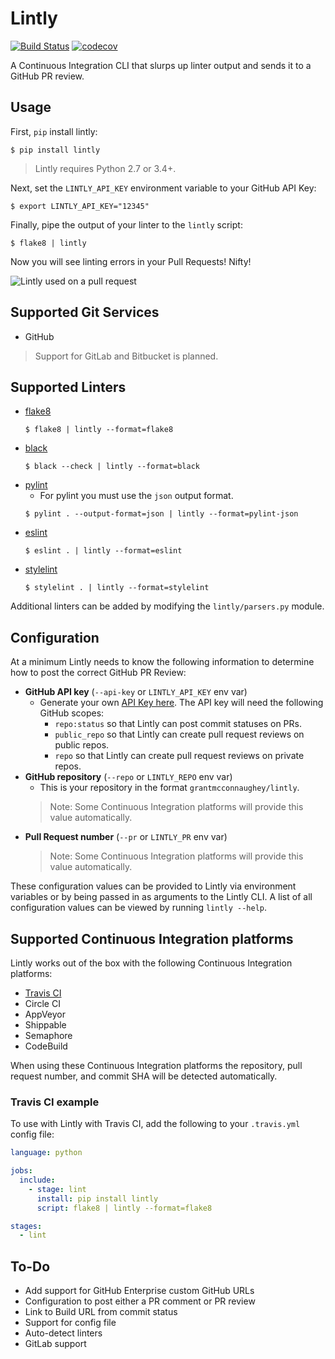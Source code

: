 # Lintly

[![Build Status](https://travis-ci.org/grantmcconnaughey/Lintly.svg?branch=master)](https://travis-ci.org/grantmcconnaughey/Lintly) [![codecov](https://codecov.io/gh/grantmcconnaughey/lintly/branch/master/graph/badge.svg)](https://codecov.io/gh/grantmcconnaughey/lintly)

A Continuous Integration CLI that slurps up linter output and sends it to a GitHub PR review.

## Usage

First, `pip` install lintly:

    $ pip install lintly

> Lintly requires Python 2.7 or 3.4+.

Next, set the `LINTLY_API_KEY` environment variable to your GitHub API Key:

    $ export LINTLY_API_KEY="12345"

Finally, pipe the output of your linter to the `lintly` script:

    $ flake8 | lintly

Now you will see linting errors in your Pull Requests! Nifty!

![Lintly used on a pull request](./example.png)

## Supported Git Services

- GitHub

> Support for GitLab and Bitbucket is planned.

## Supported Linters

- [flake8](http://flake8.pycqa.org/en/latest/)
    ```
    $ flake8 | lintly --format=flake8
    ```
- [black](https://black.readthedocs.io/en/stable/)
    ```
    $ black --check | lintly --format=black
    ```
- [pylint](https://www.pylint.org/)
    - For pylint you must use the `json` output format.
    ```
    $ pylint . --output-format=json | lintly --format=pylint-json
    ```
- [eslint](https://eslint.org/)
    ```
    $ eslint . | lintly --format=eslint
    ```
- [stylelint](https://stylelint.io/)
    ```
    $ stylelint . | lintly --format=stylelint
    ```

Additional linters can be added by modifying the `lintly/parsers.py` module.

## Configuration

At a minimum Lintly needs to know the following information to determine how to post the correct GitHub PR Review:

- **GitHub API key** (`--api-key` or `LINTLY_API_KEY` env var)
    - Generate your own [API Key here](https://github.com/settings/tokens/new). The API key will need the following GitHub scopes:
        - `repo:status` so that Lintly can post commit statuses on PRs.
        - `public_repo` so that Lintly can create pull request reviews on public repos.
        - `repo` so that Lintly can create pull request reviews on private repos.
- **GitHub repository** (`--repo` or `LINTLY_REPO` env var)
    - This is your repository in the format `grantmcconnaughey/lintly`.
    > Note: Some Continuous Integration platforms will provide this value automatically.
- **Pull Request number** (`--pr` or `LINTLY_PR` env var)
    > Note: Some Continuous Integration platforms will provide this value automatically.

These configuration values can be provided to Lintly via environment variables or by being passed in as arguments to the Lintly CLI. A list of all configuration values can be viewed by running `lintly --help`.

## Supported Continuous Integration platforms

Lintly works out of the box with the following Continuous Integration platforms:

- [Travis CI](#travis-ci)
- Circle CI
- AppVeyor
- Shippable
- Semaphore
- CodeBuild

When using these Continuous Integration platforms the repository, pull request number, and commit SHA will be detected automatically.

### Travis CI example

To use with Lintly with Travis CI, add the following to your `.travis.yml` config file:

```yml
language: python

jobs:
  include:
    - stage: lint
      install: pip install lintly
      script: flake8 | lintly --format=flake8

stages:
  - lint
```

## To-Do

- Add support for GitHub Enterprise custom GitHub URLs
- Configuration to post either a PR comment or PR review
- Link to Build URL from commit status
- Support for config file
- Auto-detect linters
- GitLab support
